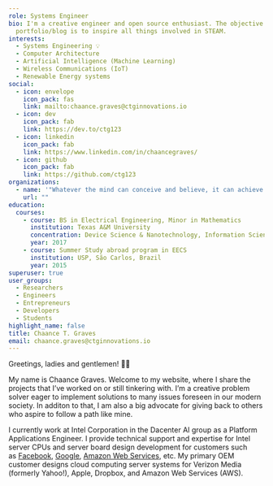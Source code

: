```yaml
---
role: Systems Engineer
bio: I'm a creative engineer and open source enthusiast. The objective of my
  portfolio/blog is to inspire all things involved in STEAM.
interests:
  - Systems Engineering 💡
  - Computer Architecture
  - Artificial Intelligence (Machine Learning)
  - Wireless Communications (IoT)
  - Renewable Energy systems
social:
  - icon: envelope
    icon_pack: fas
    link: mailto:chaance.graves@ctginnovations.io
  - icon: dev
    icon_pack: fab
    link: https://dev.to/ctg123
  - icon: linkedin
    icon_pack: fab
    link: https://www.linkedin.com/in/chaancegraves/
  - icon: github
    icon_pack: fab
    link: https://github.com/ctg123
organizations:
  - name: '"Whatever the mind can conceive and believe, it can achieve."'
    url: ""
education:
  courses:
    - course: BS in Electrical Engineering, Minor in Mathematics
      institution: Texas A&M University
      concentration: Device Science & Nanotechnology, Information Science & Systems
      year: 2017
    - course: Summer Study abroad program in EECS
      institution: USP, São Carlos, Brazil
      year: 2015
superuser: true
user_groups:
  - Researchers
  - Engineers
  - Entrepreneurs
  - Developers
  - Students
highlight_name: false
title: Chaance T. Graves
email: chaance.graves@ctginnovations.io
---
```

Greetings, ladies and gentlemen! 👋🏾

My name is Chaance Graves. Welcome to my website, where I share the projects that I’ve worked on or still tinkering with. I’m a creative problem solver eager to implement solutions to many issues foreseen in our modern society. In additon to that, I am also a big advocate for giving back to others who aspire to follow a path like mine.

I currently work at Intel Corporation in the Dacenter AI group as a Platform Applications Engineer. I provide technical support and expertise for Intel server CPUs and server board design development for customers such as [Facebook](https://engineering.fb.com/category/data-center-engineering/), [Google](https://www.google.com/about/datacenters/), [Amazon Web Services](https://aws.amazon.com/compliance/data-center/data-centers/), etc. My primary OEM customer designs cloud computing server systems for Verizon Media (formerly Yahoo!), Apple, Dropbox, and Amazon Web Services (AWS).